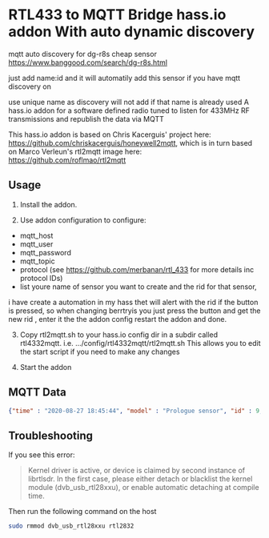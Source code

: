 # RTL433 to MQTT Bridge hass.io addon With auto  dynamic discovery 

mqtt auto discovery for dg-r8s cheap sensor
https://www.banggood.com/search/dg-r8s.html

just add name:id and it will automatily add this sensor if you have mqtt discovery on

use unique name as discovery will not add if that name is already used
A hass.io addon for a software defined radio tuned to listen for 433MHz RF transmissions and republish the data via MQTT

This hass.io addon is based on Chris Kacerguis' project here: https://github.com/chriskacerguis/honeywell2mqtt,
which is in turn based on Marco Verleun's rtl2mqtt image here: https://github.com/roflmao/rtl2mqtt

## Usage

1) Install the addon.

2) Use addon configuration to configure:
- mqtt_host
- mqtt_user
- mqtt_password
- mqtt_topic
- protocol (see https://github.com/merbanan/rtl_433 for more details inc protocol IDs)
- list youre name of sensor you want to create and the rid for that sensor, 

i have create a automation in my hass thet will alert with the rid if the button is pressed, so when changing berrtryis you just press the button and get the new rid , enter it the the addon config restart the addon and done.

3) Copy rtl2mqtt.sh to your hass.io config dir in a subdir called rtl4332mqtt.
i.e.
.../config/rtl4332mqtt/rtl2mqtt.sh
This allows you to edit the start script if you need to make any changes

4) Start the addon


## MQTT Data
```json
{"time" : "2020-08-27 18:45:44", "model" : "Prologue sensor", "id" : 9, "rid" : 52, "channel" : 1, "battery" : "GOOD", "button" : 0, "temperature_C" : 22.700, "humidity" : 56}
```

## Troubleshooting

If you see this error:

> Kernel driver is active, or device is claimed by second instance of librtlsdr.
> In the first case, please either detach or blacklist the kernel module
> (dvb_usb_rtl28xxu), or enable automatic detaching at compile time.

Then run the following command on the host

```bash
sudo rmmod dvb_usb_rtl28xxu rtl2832
```
